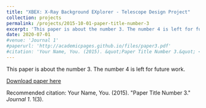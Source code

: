 ```yaml
---
title: "XBEX: X-Ray Background EXplorer - Telescope Design Project"
collection: projects
permalink: /projects/2015-10-01-paper-title-number-3
excerpt: 'This paper is about the number 3. The number 4 is left for future work.'
date: 2020-07-01
#venue: 'Journal 1'
#paperurl: 'http://academicpages.github.io/files/paper3.pdf'
#citation: 'Your Name, You. (2015). &quot;Paper Title Number 3.&quot; <i>Journal 1</i>. 1(3).'
---
```

This paper is about the number 3. The number 4 is left for future work.

[Download paper here](http://academicpages.github.io/files/paper3.pdf)

Recommended citation: Your Name, You. (2015). "Paper Title Number 3." <i>Journal 1</i>. 1(3).
